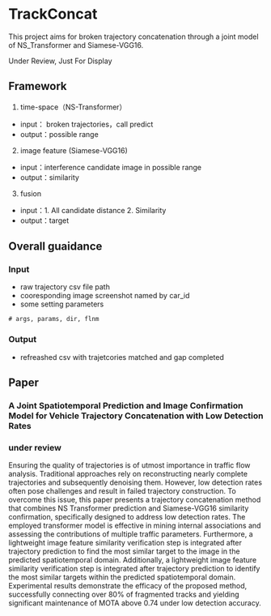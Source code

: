 # TrackConcat
This project aims for broken trajectory concatenation through a joint model of NS_Transformer and Siamese-VGG16.

Under Review, Just For Display

## Framework
1. time-space（NS-Transformer）
- input： broken trajectories，call predict
- output：possible range
2. image feature (Siamese-VGG16)
- input：interference candidate image in possible range
- output：similarity
3. fusion
- input：1. All candidate distance  2. Similarity
- output：target


## Overall guaidance
### Input
- raw trajectory csv file path
- cooresponding image screenshot named by car_id
- some setting parameters
```
# args, params, dir, flnm
```
### Output
- refreashed csv with trajetcories matched and gap completed

## Paper
### A Joint Spatiotemporal Prediction and Image Confirmation Model for Vehicle Trajectory Concatenation with Low Detection Rates
### under review
Ensuring the quality of trajectories is of utmost importance in traffic flow analysis. Traditional approaches rely on reconstructing nearly complete trajectories and subsequently denoising them. However, low detection rates often pose challenges and result in failed trajectory construction. To overcome this issue, this paper presents a trajectory concatenation method that combines NS Transformer prediction and Siamese-VGG16 similarity confirmation, specifically designed to address low detection rates. The employed transformer model is effective in mining internal associations and assessing the contributions of multiple traffic parameters. Furthermore, a lightweight image feature similarity verification step is integrated after trajectory prediction to find the most similar target to the image in the predicted spatiotemporal domain. Additionally, a lightweight image feature similarity verification step is integrated after trajectory prediction to identify the most similar targets within the predicted spatiotemporal domain. Experimental results demonstrate the efficacy of the proposed method, successfully connecting over 80\% of fragmented tracks and yielding significant maintenance of MOTA above 0.74 under low detection accuracy.